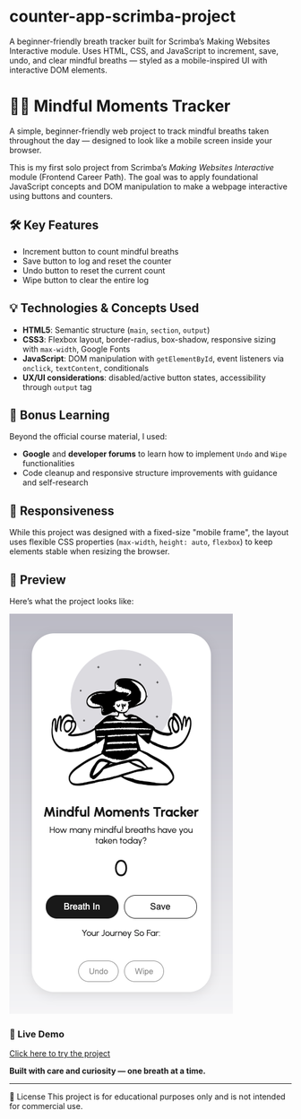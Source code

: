 # counter-app-scrimba-project
A beginner-friendly breath tracker built for Scrimba’s Making Websites Interactive module. Uses HTML, CSS, and JavaScript to increment, save, undo, and clear mindful breaths — styled as a mobile-inspired UI with interactive DOM elements.

# 🧘‍♀️ Mindful Moments Tracker

A simple, beginner-friendly web project to track mindful breaths taken throughout the day — designed to look like a mobile screen inside your browser.

This is my first solo project from Scrimba’s *Making Websites Interactive* module (Frontend Career Path). The goal was to apply foundational JavaScript concepts and DOM manipulation to make a webpage interactive using buttons and counters.

## 🛠️ Key Features
- Increment button to count mindful breaths
- Save button to log and reset the counter
- Undo button to reset the current count
- Wipe button to clear the entire log

## 💡 Technologies & Concepts Used
- **HTML5**: Semantic structure (`main`, `section`, `output`)
- **CSS3**: Flexbox layout, border-radius, box-shadow, responsive sizing with `max-width`, Google Fonts
- **JavaScript**: DOM manipulation with `getElementById`, event listeners via `onclick`, `textContent`, conditionals
- **UX/UI considerations**: disabled/active button states, accessibility through `output` tag

## 🧠 Bonus Learning
Beyond the official course material, I used:
- **Google** and **developer forums** to learn how to implement `Undo` and `Wipe` functionalities
- Code cleanup and responsive structure improvements with guidance and self-research

## 📱 Responsiveness
While this project was designed with a fixed-size "mobile frame", the layout uses flexible CSS properties (`max-width`, `height: auto`, `flexbox`) to keep elements stable when resizing the browser.

## 📸 Preview

Here’s what the project looks like:

![Mindful Moments Tracker Screenshot](./counting-app/images/screenshot.jpg)

### 🚀 Live Demo

[Click here to try the project](https://counter-app-scrimba-project-pstroka.netlify.app/)


**Built with care and curiosity — one breath at a time.**

---

📄 License
This project is for educational purposes only and is not intended for commercial use.
